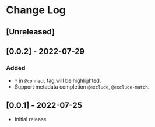 # Change Log

## [Unreleased]

## [0.0.2] - 2022-07-29

### Added

- `*` in `@connect` tag will be highlighted.
- Support metadata completion `@exclude`, `@exclude-match`.

## [0.0.1] - 2022-07-25

- Initial release
